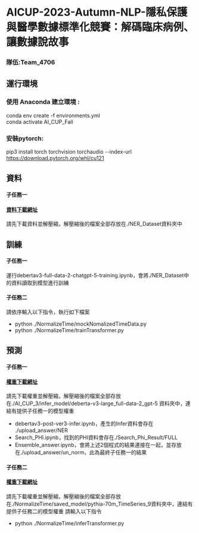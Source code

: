 # AICUP-2023-Autumn-NLP-隱私保護與醫學數據標準化競賽：解碼臨床病例、讓數據說故事   
### 隊伍:Team_4706
## 運行環境  
### 使用 Anaconda 建立環境 :
conda env create -f environments.yml  
conda activate AI_CUP_Fall  
### 安裝pytorch:
pip3 install torch torchvision torchaudio --index-url https://download.pytorch.org/whl/cu121

## 資料  
#### 子任務一
#### [資料下載網址](https://drive.google.com/file/d/1bHMaHu4DJlKLL4uS9KBW9aDWngNlL2zz/view?usp=sharing) 
請先下載資料並解壓縮，解壓縮後的檔案全部存放在./NER_Dataset資料夾中 
## 訓練 
#### 子任務一
運行debertav3-full-data-2-chatgpt-5-training.ipynb，會將./NER_Dataset中的資料讀取到模型進行訓練
#### 子任務二
請依序輸入以下指令，執行如下檔案
- python ./NormalizeTime/mockNomalizedTimeData.py
- python ./NormalizeTime/trainTransformer.py
 
## 預測
#### 子任務一
#### [權重下載網址](https://drive.google.com/file/d/138w6WqmUpF9DkZcPv_d0enoVVOEOkFCh/view?usp=sharing)  
請先下載權重並解壓縮，解壓縮後的檔案全部存放在./AI_CUP_3/infer_model/deberta-v3-large_full-data-2_gpt-5 資料夾中，連結有提供子任務一的模型權重  
- debertav3-post-ver3-infer.ipynb，產生的Infer資料會存在 ./upload_answer/NER
- Search_PHI.ipynb，找到的PHI資料會存在./Search_Phi_Result/FULL
- Ensemble_answer.ipynb，會將上述2個程式的結果連接在一起，並存放在./upload_answer/un_norm，此為最終子任務一的結果
#### 子任務二
#### [權重下載網址](https://huggingface.co/WenTee/NormalizeTimePythia-70m)
請先下載權重並解壓縮，解壓縮後的檔案全部存放在./NormalizeTime/saved_model/pythia-70m_TimeSeries_9資料夾中，連結有提供子任務二的模型權重
請輸入以下指令
- python ./NormalizeTime/inferTransformer.py
